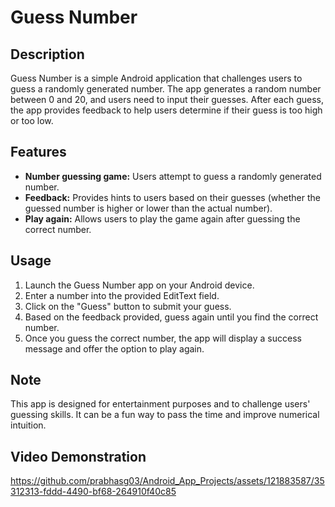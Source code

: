 # Guess Number

## Description
Guess Number is a simple Android application that challenges users to guess a randomly generated number. The app generates a random number between 0 and 20, and users need to input their guesses. After each guess, the app provides feedback to help users determine if their guess is too high or too low.

## Features
- **Number guessing game:** Users attempt to guess a randomly generated number.
- **Feedback:** Provides hints to users based on their guesses (whether the guessed number is higher or lower than the actual number).
- **Play again:** Allows users to play the game again after guessing the correct number.

## Usage
1. Launch the Guess Number app on your Android device.
2. Enter a number into the provided EditText field.
3. Click on the "Guess" button to submit your guess.
4. Based on the feedback provided, guess again until you find the correct number.
5. Once you guess the correct number, the app will display a success message and offer the option to play again.

## Note
This app is designed for entertainment purposes and to challenge users' guessing skills. It can be a fun way to pass the time and improve numerical intuition.
## Video Demonstration


https://github.com/prabhasg03/Android_App_Projects/assets/121883587/35312313-fddd-4490-bf68-264910f40c85

